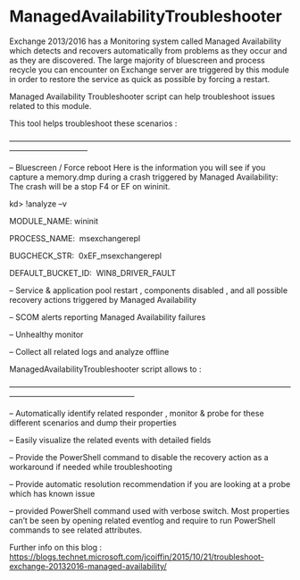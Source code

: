 # ManagedAvailabilityTroubleshooter
Exchange 2013/2016 has a Monitoring system called Managed Availability which detects and recovers automatically from problems as they occur and as they are discovered.
The large majority of bluescreen and process recycle you can encounter on Exchange server are triggered by this module in order to restore the service as quick as possible by forcing a restart.

Managed Availability Troubleshooter script can help troubleshoot issues related to this module.

This tool helps troubleshoot these scenarios :

——————————————————————————————————————————————

– Bluescreen / Force reboot
Here is the information you will see if you capture a memory.dmp during a crash triggered by Managed Availability:
The crash will be a stop F4 or EF on wininit.

kd> !analyze –v

MODULE_NAME: wininit

PROCESS_NAME:  msexchangerepl

BUGCHECK_STR:  0xEF_msexchangerepl

DEFAULT_BUCKET_ID:  WIN8_DRIVER_FAULT

– Service & application pool restart , components disabled , and all possible recovery actions triggered by Managed Availability

– SCOM alerts reporting Managed Availability failures

– Unhealthy monitor

– Collect all related logs and analyze offline

ManagedAvailabilityTroubleshooter script allows to :

————————————————————————————————————————————————————

– Automatically identify related responder , monitor & probe for these different scenarios and dump their properties

– Easily visualize the related events with detailed fields

– Provide the PowerShell command to disable the recovery action as a workaround if needed while troubleshooting

– Provide automatic resolution recommendation if you are looking at a probe which has known issue

– provided PowerShell command used with verbose switch. Most properties can’t be seen by opening related eventlog and require to run PowerShell commands to see related attributes.

Further info on this blog :
https://blogs.technet.microsoft.com/jcoiffin/2015/10/21/troubleshoot-exchange-20132016-managed-availability/
